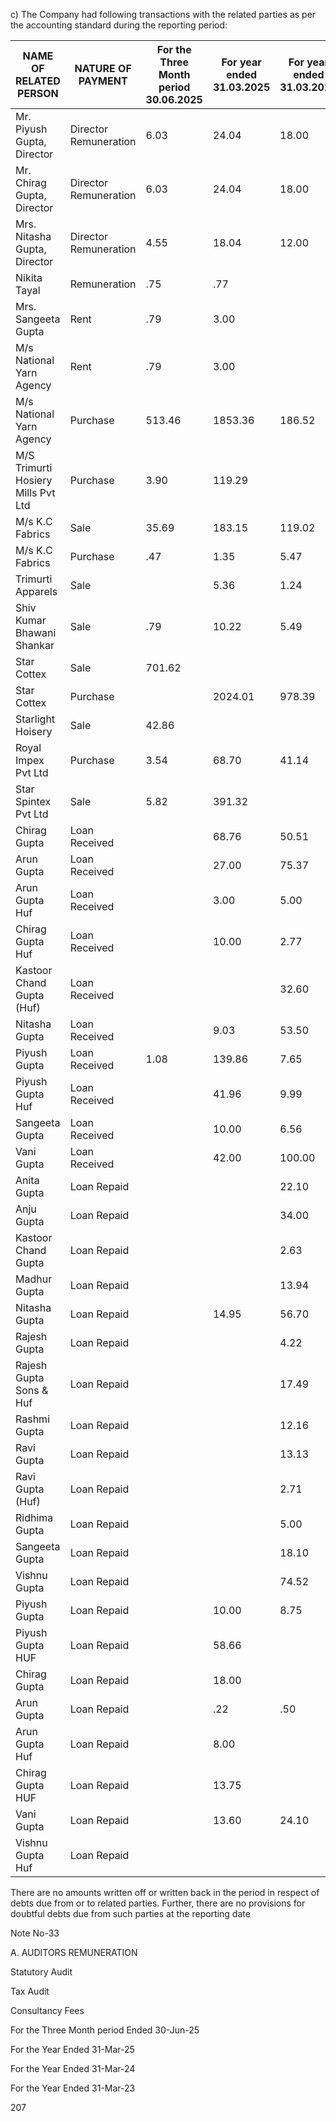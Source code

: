 c) The Company had following transactions with the related parties as per the accounting standard during the reporting period:

<table><thead><tr><th>NAME OF RELATED PERSON</th><th>NATURE OF PAYMENT</th><th>For the Three Month period 30.06.2025</th><th>For year ended 31.03.2025</th><th>For year ended 31.03.2024</th><th>For year ended 31.03.2023</th></tr></thead><tbody><tr><td>Mr. Piyush Gupta, Director</td><td>Director Remuneration</td><td>6.03</td><td>24.04</td><td>18.00</td><td></td></tr><tr><td>Mr. Chirag Gupta, Director</td><td>Director Remuneration</td><td>6.03</td><td>24.04</td><td>18.00</td><td></td></tr><tr><td>Mrs. Nitasha Gupta, Director</td><td>Director Remuneration</td><td>4.55</td><td>18.04</td><td>12.00</td><td></td></tr><tr><td>Nikita Tayal</td><td>Remuneration</td><td>.75</td><td>.77</td><td></td><td></td></tr><tr><td>Mrs. Sangeeta Gupta</td><td>Rent</td><td>.79</td><td>3.00</td><td></td><td></td></tr><tr><td>M/s National Yarn Agency</td><td>Rent</td><td>.79</td><td>3.00</td><td></td><td></td></tr><tr><td>M/s National Yarn Agency</td><td>Purchase</td><td>513.46</td><td>1853.36</td><td>186.52</td><td>565.70</td></tr><tr><td>M/S Trimurti Hosiery Mills Pvt Ltd</td><td>Purchase</td><td>3.90</td><td>119.29</td><td></td><td>6.85</td></tr><tr><td>M/s K.C Fabrics</td><td>Sale</td><td>35.69</td><td>183.15</td><td>119.02</td><td>84.03</td></tr><tr><td>M/s K.C Fabrics</td><td>Purchase</td><td>.47</td><td>1.35</td><td>5.47</td><td>2.42</td></tr><tr><td>Trimurti Apparels</td><td>Sale</td><td></td><td>5.36</td><td>1.24</td><td></td></tr><tr><td>Shiv Kumar Bhawani Shankar</td><td>Sale</td><td>.79</td><td>10.22</td><td>5.49</td><td>6.03</td></tr><tr><td>Star Cottex</td><td>Sale</td><td>701.62</td><td></td><td></td><td>5.67</td></tr><tr><td>Star Cottex</td><td>Purchase</td><td></td><td>2024.01</td><td>978.39</td><td>480.73</td></tr><tr><td>Starlight Hoisery</td><td>Sale</td><td>42.86</td><td></td><td></td><td></td></tr><tr><td>Royal Impex Pvt Ltd</td><td>Purchase</td><td>3.54</td><td>68.70</td><td>41.14</td><td>114.83</td></tr><tr><td>Star Spintex Pvt Ltd</td><td>Sale</td><td>5.82</td><td>391.32</td><td></td><td></td></tr><tr><td>Chirag Gupta</td><td>Loan Received</td><td></td><td>68.76</td><td>50.51</td><td>5.00</td></tr><tr><td>Arun Gupta</td><td>Loan Received</td><td></td><td>27.00</td><td>75.37</td><td></td></tr><tr><td>Arun Gupta Huf</td><td>Loan Received</td><td></td><td>3.00</td><td>5.00</td><td></td></tr><tr><td>Chirag Gupta Huf</td><td>Loan Received</td><td></td><td>10.00</td><td>2.77</td><td></td></tr><tr><td>Kastoor Chand Gupta (Huf)</td><td>Loan Received</td><td></td><td></td><td>32.60</td><td></td></tr><tr><td>Nitasha Gupta</td><td>Loan Received</td><td></td><td>9.03</td><td>53.50</td><td></td></tr><tr><td>Piyush Gupta</td><td>Loan Received</td><td>1.08</td><td>139.86</td><td>7.65</td><td></td></tr><tr><td>Piyush Gupta Huf</td><td>Loan Received</td><td></td><td>41.96</td><td>9.99</td><td></td></tr><tr><td>Sangeeta Gupta</td><td>Loan Received</td><td></td><td>10.00</td><td>6.56</td><td></td></tr><tr><td>Vani Gupta</td><td>Loan Received</td><td></td><td>42.00</td><td>100.00</td><td></td></tr><tr><td>Anita Gupta</td><td>Loan Repaid</td><td></td><td></td><td>22.10</td><td></td></tr><tr><td>Anju Gupta</td><td>Loan Repaid</td><td></td><td></td><td>34.00</td><td></td></tr><tr><td>Kastoor Chand Gupta</td><td>Loan Repaid</td><td></td><td></td><td>2.63</td><td></td></tr><tr><td>Madhur Gupta</td><td>Loan Repaid</td><td></td><td></td><td>13.94</td><td></td></tr><tr><td>Nitasha Gupta</td><td>Loan Repaid</td><td></td><td>14.95</td><td>56.70</td><td></td></tr><tr><td>Rajesh Gupta</td><td>Loan Repaid</td><td></td><td></td><td>4.22</td><td></td></tr><tr><td>Rajesh Gupta Sons &amp; Huf</td><td>Loan Repaid</td><td></td><td></td><td>17.49</td><td></td></tr><tr><td>Rashmi Gupta</td><td>Loan Repaid</td><td></td><td></td><td>12.16</td><td></td></tr><tr><td>Ravi Gupta</td><td>Loan Repaid</td><td></td><td></td><td>13.13</td><td></td></tr><tr><td>Ravi Gupta (Huf)</td><td>Loan Repaid</td><td></td><td></td><td>2.71</td><td></td></tr><tr><td>Ridhima Gupta</td><td>Loan Repaid</td><td></td><td></td><td>5.00</td><td></td></tr><tr><td>Sangeeta Gupta</td><td>Loan Repaid</td><td></td><td></td><td>18.10</td><td></td></tr><tr><td>Vishnu Gupta</td><td>Loan Repaid</td><td></td><td></td><td>74.52</td><td></td></tr><tr><td>Piyush Gupta</td><td>Loan Repaid</td><td></td><td>10.00</td><td>8.75</td><td>3.44</td></tr><tr><td>Piyush Gupta HUF</td><td>Loan Repaid</td><td></td><td>58.66</td><td></td><td></td></tr><tr><td>Chirag Gupta</td><td>Loan Repaid</td><td></td><td>18.00</td><td></td><td>4.33</td></tr><tr><td>Arun Gupta</td><td>Loan Repaid</td><td></td><td>.22</td><td>.50</td><td>5.00</td></tr><tr><td>Arun Gupta Huf</td><td>Loan Repaid</td><td></td><td>8.00</td><td></td><td>.4</td></tr><tr><td>Chirag Gupta HUF</td><td>Loan Repaid</td><td></td><td>13.75</td><td></td><td></td></tr><tr><td>Vani Gupta</td><td>Loan Repaid</td><td></td><td>13.60</td><td>24.10</td><td>.9</td></tr><tr><td>Vishnu Gupta Huf</td><td>Loan Repaid</td><td></td><td></td><td></td><td>.2</td></tr></tbody></table>

There are no amounts written off or written back in the period in respect of debts due from or to related parties. Further, there are no provisions for doubtful debts due from such parties at the reporting date

Note No-33

A. AUDITORS REMUNERATION

Statutory Audit

Tax Audit

Consultancy Fees

For the Three Month period Ended
30-Jun-25

For the Year Ended
31-Mar-25

For the Year Ended
31-Mar-24

For the Year Ended
31-Mar-23

207